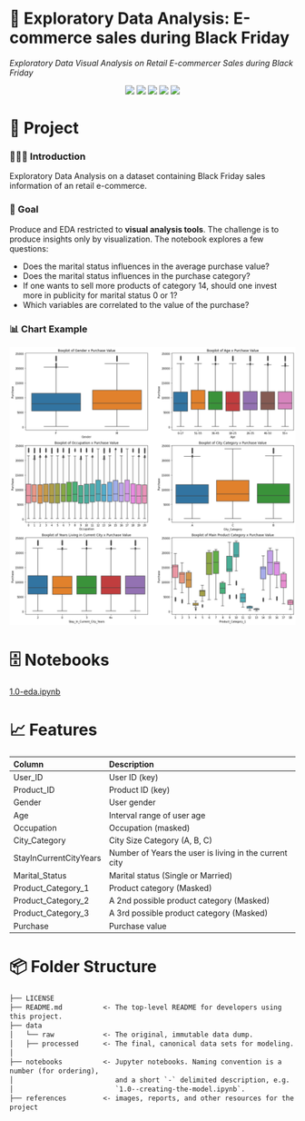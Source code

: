 # 🔬 Exploratory Data Analysis: E-commerce sales during Black Friday

*Exploratory Data Visual Analysis on Retail E-commercer Sales during Black Friday*

<div align="center">
<img src="https://img.shields.io/badge/python-3670A0?style=for-the-badge&logo=python&logoColor=ffdd54">
<img src="https://img.shields.io/badge/matplotlib-%230078b5.svg?style=for-the-badge&logo=matplotlib&logoColor=white">
<img src="https://img.shields.io/badge/pandas-%23150458.svg?style=for-the-badge&logo=pandas&logoColor=white">
<img src="https://img.shields.io/badge/numpy-%23013243.svg?style=for-the-badge&logo=numpy&logoColor=white">    
<img src="https://img.shields.io/badge/seaborn-add8e6?style=for-the-badge&logo=python&logoColor=333333">    
</div>

# 📖 Project

### 👨🏻‍🏫 Introduction

Exploratory Data Analysis on a dataset containing Black Friday sales information of an retail e-commerce.

### 🎯 Goal

Produce and EDA restricted to **visual analysis tools**. The challenge is to produce insights only by visualization. The notebook explores a few questions:

- Does the marital status influences in the average purchase value?
- Does the marital status influences in the purchase category?
- If one wants to sell more products of category 14, should one invest more in publicity for marital status 0 or 1?
- Which variables are correlated to the value of the purchase?

### 📊 Chart Example

![Chart Example](references/chart_example.png)

 # 🗄 Notebooks

[1.0-eda.ipynb](references/diagrama_datasets.png)

# 📈 Features

| Column                 | Description                                               |
|:-----------------------|:----------------------------------------------------------|
| User_ID                | User ID (key)                                             |
| Product_ID             | Product ID (key)                                          |
| Gender                 | User gender                                               |
| Age                    | Interval range of user age                                |
| Occupation             | Occupation (masked)                                       |
| City_Category          | City Size Category (A, B, C)                              |
| StayInCurrentCityYears | Number of Years the user is living in the current city    |
| Marital_Status         | Marital status (Single or Married)                        |
| Product_Category_1     | Product category (Masked)                                 |
| Product_Category_2     | A 2nd possible product category (Masked)                  |
| Product_Category_3     | A 3rd possible product category (Masked)                  |
| Purchase               | Purchase value                                            |

# 📦 Folder Structure

    ├── LICENSE
    ├── README.md          <- The top-level README for developers using this project.
    ├── data
    │   └── raw            <- The original, immutable data dump.
    │   ├── processed      <- The final, canonical data sets for modeling.
    │
    ├── notebooks          <- Jupyter notebooks. Naming convention is a number (for ordering),
    │                         and a short `-` delimited description, e.g.
    │                         `1.0--creating-the-model.ipynb`.
    ├── references         <- images, reports, and other resources for the project